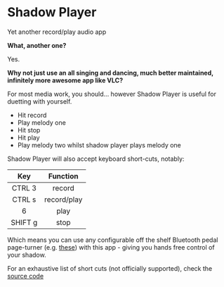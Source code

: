 # Shadow Player

Yet another record/play audio app

**What, another one?**

Yes.

**Why not just use an all singing and dancing, much better maintained, infinitely more awesome app like VLC?**

For most media work, you should... however Shadow Player is useful for duetting with yourself.

*	Hit record
*	Play melody one
*	Hit stop
*	Hit play
*	Play melody two whilst shadow player plays melody one

Shadow Player will also accept keyboard short-cuts, notably:

|Key|Function|
|:---:|:---:|
|CTRL 3|record|
|CTRL s|record/play|
|6|play|
|SHIFT g|stop|

Which means you can use any configurable off the shelf Bluetooth pedal page-turner (e.g. [these](https://www.airturn.com/)) with this app - giving you hands free control of your shadow.

For an exhaustive list of short cuts (not officially supported), check the [source code](https://github.com/of-many-devices/shadow_player)

